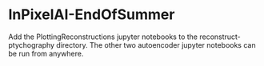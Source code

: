 # InPixelAI-EndOfSummer

Add the PlottingReconstructions jupyter notebooks to the reconstruct-ptychography directory.
The other two autoencoder jupyter notebooks can be run from anywhere.
